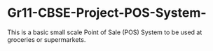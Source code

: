 # Gr11-CBSE-Project-POS-System-
This is a basic small scale Point of Sale (POS) System to be used at groceries or supermarkets.
